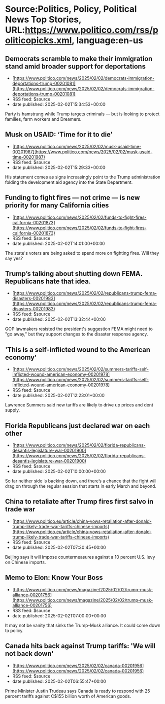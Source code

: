 # Source:Politics, Policy, Political News Top Stories, URL:https://www.politico.com/rss/politicopicks.xml, language:en-us

## Democrats scramble to make their immigration stand amid broader support for deportations
 - [https://www.politico.com/news/2025/02/02/democrats-immigration-deportations-trump-00201081](https://www.politico.com/news/2025/02/02/democrats-immigration-deportations-trump-00201081)
 - RSS feed: $source
 - date published: 2025-02-02T15:34:53+00:00

Party is hamstrung while Trump targets criminals — but is looking to protect families, farm workers and Dreamers.

## Musk on USAID: ‘Time for it to die’
 - [https://www.politico.com/news/2025/02/02/musk-usaid-time-00201987](https://www.politico.com/news/2025/02/02/musk-usaid-time-00201987)
 - RSS feed: $source
 - date published: 2025-02-02T15:29:33+00:00

His statement comes as signs increasingly point to the Trump administration folding the development aid agency into the State Department.

## Funding to fight fires — not crime — is new priority for many California cities
 - [https://www.politico.com/news/2025/02/02/funds-to-fight-fires-california-00201873](https://www.politico.com/news/2025/02/02/funds-to-fight-fires-california-00201873)
 - RSS feed: $source
 - date published: 2025-02-02T14:01:00+00:00

The state's voters are being asked to spend more on fighting fires. Will they say yes?

## Trump’s talking about shutting down FEMA. Republicans hate that idea.
 - [https://www.politico.com/news/2025/02/02/republicans-trump-fema-disasters-00201983](https://www.politico.com/news/2025/02/02/republicans-trump-fema-disasters-00201983)
 - RSS feed: $source
 - date published: 2025-02-02T13:32:44+00:00

GOP lawmakers resisted the president's suggestion FEMA might need to "go away," but they support changes to the disaster response agency.

## 'This is a self-inflicted wound to the American economy'
 - [https://www.politico.com/news/2025/02/02/summers-tariffs-self-inflicted-wound-american-economy-00201978](https://www.politico.com/news/2025/02/02/summers-tariffs-self-inflicted-wound-american-economy-00201978)
 - RSS feed: $source
 - date published: 2025-02-02T12:23:01+00:00

Lawrence Summers said new tariffs are likely to drive up prices and dent supply.

## Florida Republicans just declared war on each other
 - [https://www.politico.com/news/2025/02/02/florida-republicans-desantis-legislature-war-00201900](https://www.politico.com/news/2025/02/02/florida-republicans-desantis-legislature-war-00201900)
 - RSS feed: $source
 - date published: 2025-02-02T10:00:00+00:00

So far neither side is backing down, and there’s a chance that the fight will drag on through the regular session that starts in early March and beyond.

## China to retaliate after Trump fires first salvo in trade war
 - [https://www.politico.eu/article/china-vows-retaliation-after-donald-trump-likely-trade-war-tariffs-chinese-imports](https://www.politico.eu/article/china-vows-retaliation-after-donald-trump-likely-trade-war-tariffs-chinese-imports)
 - RSS feed: $source
 - date published: 2025-02-02T07:30:45+00:00

Beijing says it will impose countermeasures against a 10 percent U.S. levy on Chinese imports.

## Memo to Elon: Know Your Boss
 - [https://www.politico.com/news/magazine/2025/02/02/trump-musk-alliance-00201756](https://www.politico.com/news/magazine/2025/02/02/trump-musk-alliance-00201756)
 - RSS feed: $source
 - date published: 2025-02-02T07:00:00+00:00

It may not be vanity that sinks the Trump-Musk alliance. It could come down to policy.

## Canada hits back against Trump tariffs: 'We will not back down'
 - [https://www.politico.com/news/2025/02/02/canada-00201956](https://www.politico.com/news/2025/02/02/canada-00201956)
 - RSS feed: $source
 - date published: 2025-02-02T06:55:47+00:00

Prime Minister Justin Trudeau says Canada is ready to respond with 25 percent tariffs against C$155 billion worth of American goods.

